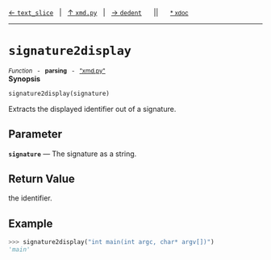 [&#8592; `text_slice`](xmd.py--text_slice.md)&nbsp;&nbsp;&nbsp;|&nbsp;&nbsp;&nbsp;[&#8593; `xmd.py`](xmd.py.md)&nbsp;&nbsp;&nbsp;|&nbsp;&nbsp;&nbsp;[&#8594; `dedent`](xmd.py--dedent.md)&nbsp;&nbsp;&nbsp;&nbsp;&nbsp;&nbsp;||&nbsp;&nbsp;&nbsp;&nbsp;&nbsp;&nbsp;<small>[\* xdoc](../xdoc/xmd.py.xmd#L157)</small>
***

# `signature2display`
<small>*Function* &nbsp; - &nbsp; **parsing** &nbsp; - &nbsp; ["xmd.py"](../xmd.py)</small>  
**Synopsis**

```python
signature2display(signature)
```

Extracts the displayed identifier out of a signature.

## Parameter
**`signature`** &#8213; The signature as a string.  
## Return Value

the identifier.

## Example


```python
>>> signature2display("int main(int argc, char* argv[])")
'main'
```



